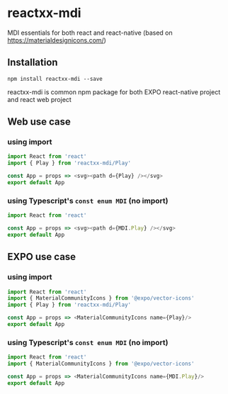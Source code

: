 # reactxx-mdi
MDI essentials for both react and react-native (based on https://materialdesignicons.com/)


## Installation

```npm install reactxx-mdi --save```

reactxx-mdi is common npm package for both EXPO react-native project and react web project

## Web use case 

### using import
```javascript
import React from 'react'
import { Play } from 'reactxx-mdi/Play'

const App = props => <svg><path d={Play} /></svg>
export default App
```

### using Typescript's ```const enum MDI``` (no import)
```typescript
import React from 'react'

const App = props => <svg><path d={MDI.Play} /></svg>
export default App
```

## EXPO use case 

### using import
```javascript
import React from 'react'
import { MaterialCommunityIcons } from '@expo/vector-icons'
import { Play } from 'reactxx-mdi/Play'

const App = props => <MaterialCommunityIcons name={Play}/>
export default App
```

### using Typescript's ```const enum MDI``` (no import)
```typescript
import React from 'react'
import { MaterialCommunityIcons } from '@expo/vector-icons'

const App = props => <MaterialCommunityIcons name={MDI.Play}/>
export default App
```
